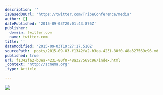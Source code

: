 ```yaml
---
description: ''
isBasedOnUrl: 'https://twitter.com/TribeConference/media'
author: []
datePublished: '2015-09-03T20:01:43.876Z'
publisher:
  domain: twitter.com
  name: twitter.com
title: ''
dateModified: '2015-09-03T19:27:17.510Z'
sourcePath: _posts/2015-09-03-f1342fa2-b3ea-4231-80f0-48a327569c96.md
published: true
url: f1342fa2-b3ea-4231-80f0-48a327569c96/index.html
_context: 'http://schema.org'
_type: Article

---
```

![](https://pbs.twimg.com/media/CNqp6joWsAA7mT_.png)